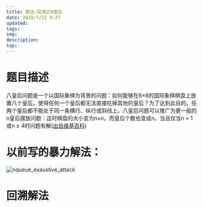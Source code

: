 ```yaml
---
title: 算法-回溯之N皇后
date: 2020/7/21 9:27
updated: 
tags:
img: 
description:
top: 
---
```

# 题目描述
八皇后问题是一个以国际象棋为背景的问题：如何能够在8×8的国际象棋棋盘上放置八个皇后，使得任何一个皇后都无法直接吃掉其他的皇后？为了达到此目的，任两个皇后都不能处于同一条横行、纵行或斜线上。八皇后问题可以推广为更一般的n皇后摆放问题：这时棋盘的大小变为n×n，而皇后个数也变成n。当且仅当n = 1或n ≥ 4时问题有解([出自维基百科](https://zh.wikipedia.org/wiki/%E5%85%AB%E7%9A%87%E5%90%8E%E9%97%AE%E9%A2%98))

# 以前写的暴力解法：
![nqueue_exaustive_attack](https://cdn.jsdelivr.net/gh/TonyChenn/BlogPicture/2020/0722/nqueue_exaustive_attack.jpg)
# 回溯解法
